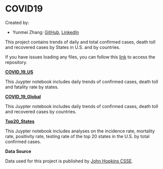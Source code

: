 # COVID19

Created by:
* Yunmei Zhang: [GitHub](https://github.com/zhangym1256), [LinkedIn](https://www.linkedin.com/in/yunmeizhang)

This project contains trends of daily and total confirmed cases, death toll and recovered cases by States in U.S. and by countries. 

If you have issues loading any files, you can follow this [link](https://nbviewer.jupyter.org/github/zhangym1256/COVID19/tree/master/) to access the repository. 

[**COVID_19_US**](https://github.com/zhangym1256/COVID19/blob/master/Covid_19_US.ipynb)

This Juypter notebook includes daily trends of confirmed cases, death toll and fatality rate by states.


[**COVID_19_Global**](https://github.com/zhangym1256/COVID19/blob/master/COVID_19_Global.ipynb)

This Juypter notebook includes daily trends of confirmed cases, death toll and recovered cases by countries.


[**Top20_States**](https://github.com/zhangym1256/COVID19/blob/master/Top20_States.ipynb)

This Juypter notebook includes analyses on the incidence rate, mortality rate, positivity rate, testing rate of the top 20 states in the U.S. by total confirmed cases. 


**Data Source**

Data used for this project is published by [John Hopkins CSSE](https://github.com/CSSEGISandData/COVID-19/tree/master/csse_covid_19_data#data-sources).

